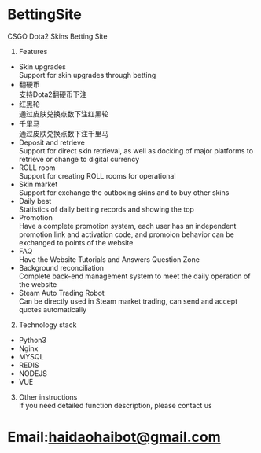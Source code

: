 # BettingSite
CSGO Dota2 Skins Betting Site

1. Features
  - Skin upgrades
  <br>Support for skin upgrades through betting
  - 翻硬币
  <br>支持Dota2翻硬币下注
  - 红黑轮
  <br>通过皮肤兑换点数下注红黑轮
  - 千里马
  <br>通过皮肤兑换点数下注千里马
  - Deposit and retrieve
  <br>Support for direct skin retrieval, as well as docking of major platforms to retrieve or change to digital currency
  - ROLL room
  <br>Support for creating ROLL rooms for operational
  - Skin market
  <br>Support for exchange the outboxing skins and to buy other skins
  - Daily best
  <br>Statistics of daily betting records and showing the top
  - Promotion
  <br>Have a complete promotion system, each user has an independent promotion link and activation code, and promoion behavior can be exchanged to points of the website
  - FAQ
  <br>Have the Website Tutorials and Answers Question Zone
  - Background reconciliation
  <br>Complete back-end management system to meet the daily operation of the website
  - Steam Auto Trading Robot
  <br>Can be directly used in Steam market trading, can send and accept quotes automatically
  
 2. Technology stack
  - Python3
  - Nginx
  - MYSQL
  - REDIS
  - NODEJS
  - VUE

3. Other instructions
  <br>If you need detailed function description, please contact us
  

# Email:haidaohaibot@gmail.com
